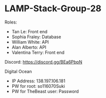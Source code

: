# LAMP-Stack-Group-28

Roles:
- Tan Le: Front end
- Sophia Fraley: Database
- William White: API 
- Alan Alberto: API
- Valentina Terry: Front end

Discord: 
https://discord.gg/BEa6PbpN

Digital Ocean 
- IP Address:  138.197.106.181
- PW for root:          so116070Suki
- PW for TheBeast user: Password


